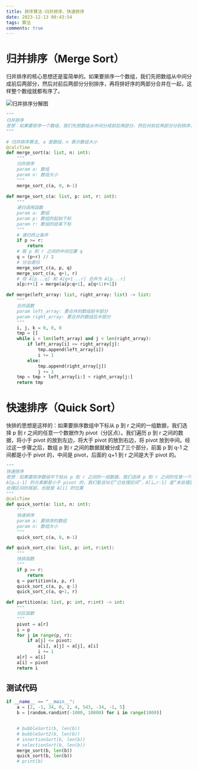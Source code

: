 ```yaml
---
title: 排序算法-归并排序、快速排序
date: 2023-12-13 00:43:54
tags: 算法
comments: true
---
```


# 归并排序（Merge Sort）

归并排序的核心思想还是蛮简单的。如果要排序一个数组，我们先把数组从中间分成前后两部分，然后对前后两部分分别排序，再将排好序的两部分合并在一起，这样整个数组就都有序了。

![归并排序分解图](http://s5k5sxsjn.hn-bkt.clouddn.com//img/归并排序分解图.png)

```python
"""
归并排序
思想：如果要排序一个数组，我们先把数组从中间分成前后两部分，然后对前后两部分分别排序，再将排好序的两部分合并在一起，这样整个数组就都有序了。
"""

# 归并排序算法, a 是数组，n 表示数组大小
@calcTime
def merge_sort(a: list, n: int):
    """
    归并排序
    param a: 数组
    param n: 数组大小
    """
    merge_sort_c(a, 0, n-1)
 
def merge_sort_c(a: list, p: int, r: int):
    """
    递归调用函数
    param a: 数组
    param p: 数组的起始下标
    param r: 数组的结束下标
    """
    # 递归终止条件
    if p >= r:
        return 
    # 取 p 到 r 之间的中间位置 q
    q = (p+r) // 2
    # 分治递归
    merge_sort_c(a, p, q)
    merge_sort_c(a, q+1, r)
    # 将 A[p...q] 和 A[q+1...r] 合并为 A[p...r]
    a[p:r+1] = merge(a[p:q+1], a[q+1:r+1])

def merge(left_array: list, right_array: list) -> list:
    """
    合并函数
    param left_array: 要合并的数组前半部分
    param right_array: 要合并的数组后半部分
    """
    i, j, k = 0, 0, 0
    tmp = []
    while i < len(left_array) and j < len(right_array):
        if left_array[i] <= right_array[j]:
            tmp.append(left_array[i])
            i += 1
        else:
            tmp.append(right_array[j])
            j += 1
    tmp = tmp + left_array[i:] + right_array[j:]
    return tmp

```



# 快速排序（Quick Sort）

快排的思想是这样的：如果要排序数组中下标从 p 到 r 之间的一组数据，我们选择 p 到 r 之间的任意一个数据作为 pivot（分区点）。我们遍历 p 到 r 之间的数据，将小于 pivot 的放到左边，将大于 pivot 的放到右边，将 pivot 放到中间。经过这一步骤之后，数组 p 到 r 之间的数据就被分成了三个部分，前面 p 到 q-1 之间都是小于 pivot 的，中间是 pivot，后面的 q+1 到 r 之间是大于 pivot 的。

```python
"""
快速排序
思想：如果要排序数组中下标从 p 到 r 之间的一组数据，我们选择 p 到 r 之间的任意一个数据作为 pivot（分区点），一般可选择数组的最后一个元素作为pivot，我们通过游标 i 把 A[p…r-1] 分成两部分。
A[p…i-1] 的元素都是小于 pivot 的，我们暂且叫它“已处理区间”，A[i…r-1] 是“未处理区间”。我们每次都从未处理的区间 A[i…r-1] 中取一个元素 A[j]，与 pivot 对比，如果小于 pivot，则将其加入到已
处理区间的尾部，也就是 A[i] 的位置
"""
@calcTime
def quick_sort(a: list, n: int):
    """
    快速排序
    param a: 要排序的数组
    param n: 数组大小
    """
    quick_sort_c(a, 0, n-1)

def quick_sort_c(a: list, p: int, r:int):
    """
    快排函数
    """
    if p >= r:
        return
    q = partition(a, p, r)
    quick_sort_c(a, p, q-1)
    quick_sort_c(a, q+1, r)

def partition(a: list, p: int, r:int) -> int:
    """
    分区函数
    """
    pivot = a[r]
    i = p
    for j in range(p, r):
        if a[j] <= pivot:
            a[i], a[j] = a[j], a[i]
            i += 1
    a[r] = a[i]
    a[i] = pivot
    return i

```

## 测试代码

```python
if __name__ == "__main__":
    a = [2, -1, 34, 0, 2, 4, 543, -34, -1, 5]
    b = [random.randint(-1000, 10000) for i in range(1000)]


    # bubbleSort1(b, len(b))
    # bubbleSort2(b, len(b))
    # insertionSort(b, len(b))
    # selectionSort(b, len(b))
    merge_sort(b, len(b))
    quick_sort(b, len(b))
    # print(b)
```

